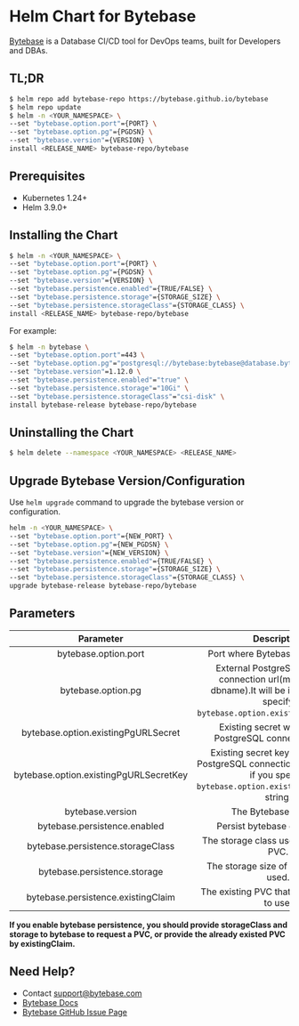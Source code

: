 # Helm Chart for Bytebase

[Bytebase](https://bytebase.com) is a Database CI/CD tool for DevOps teams, built for Developers and DBAs.

## TL;DR

```bash
$ helm repo add bytebase-repo https://bytebase.github.io/bytebase
$ helm repo update
$ helm -n <YOUR_NAMESPACE> \
--set "bytebase.option.port"={PORT} \
--set "bytebase.option.pg"={PGDSN} \
--set "bytebase.version"={VERSION} \
install <RELEASE_NAME> bytebase-repo/bytebase
```

## Prerequisites

- Kubernetes 1.24+
- Helm 3.9.0+

## Installing the Chart

```bash
$ helm -n <YOUR_NAMESPACE> \
--set "bytebase.option.port"={PORT} \
--set "bytebase.option.pg"={PGDSN} \
--set "bytebase.version"={VERSION} \
--set "bytebase.persistence.enabled"={TRUE/FALSE} \
--set "bytebase.persistence.storage"={STORAGE_SIZE} \
--set "bytebase.persistence.storageClass"={STORAGE_CLASS} \
install <RELEASE_NAME> bytebase-repo/bytebase
```

For example:

```bash
$ helm -n bytebase \
--set "bytebase.option.port"=443 \
--set "bytebase.option.pg"="postgresql://bytebase:bytebase@database.bytebase.ap-east-1.rds.amazonaws.com/bytebase" \
--set "bytebase.version"=1.12.0 \
--set "bytebase.persistence.enabled"="true" \
--set "bytebase.persistence.storage"="10Gi" \
--set "bytebase.persistence.storageClass"="csi-disk" \
install bytebase-release bytebase-repo/bytebase
```

## Uninstalling the Chart

```bash
$ helm delete --namespace <YOUR_NAMESPACE> <RELEASE_NAME>
```

## Upgrade Bytebase Version/Configuration

Use `helm upgrade` command to upgrade the bytebase version or configuration.

```bash
helm -n <YOUR_NAMESPACE> \
--set "bytebase.option.port"={NEW_PORT} \
--set "bytebase.option.pg"={NEW_PGDSN} \
--set "bytebase.version"={NEW_VERSION} \
--set "bytebase.persistence.enabled"={TRUE/FALSE} \
--set "bytebase.persistence.storage"={STORAGE_SIZE} \
--set "bytebase.persistence.storageClass"={STORAGE_CLASS} \
upgrade bytebase-release bytebase-repo/bytebase
```

## Parameters

|               Parameter                |                                                                Description                                                                |                                      Default Value                                      |
| :------------------------------------: | :---------------------------------------------------------------------------------------------------------------------------------------: | :-------------------------------------------------------------------------------------: |
|          bytebase.option.port          |                                                     Port where Bytebase server runs.                                                      |                                          8080                                           |
|           bytebase.option.pg           | External PostgreSQL instance connection url(must provide dbname).It will be ignored if you specify `bytebase.option.existingPgURLSecret`. | "postgresql://bytebase:bytebase@database.bytebase.ap-east-1.rds.amazonaws.com/bytebase" |
|  bytebase.option.existingPgURLSecret   |                                        Existing secret with external PostgreSQL connection string.                                        |                                           ""                                            |
| bytebase.option.existingPgURLSecretKey |    Existing secret key with external PostgreSQL connection(must specfied if you specify `bytebase.option.existingPgURLSecret`) string.    |                                           ""                                            |
|            bytebase.version            |                                                           The Bytebase version.                                                           |                                        "1.12.0"                                         |
|      bytebase.persistence.enabled      |                                                       Persist bytebase data switch.                                                       |                                          false                                          |
|   bytebase.persistence.storageClass    |                                                  The storage class used by Bytebase PVC.                                                  |                                           ""                                            |
|      bytebase.persistence.storage      |                                                  The storage size of Bytebase PVC used.                                                   |                                          "2Gi"                                          |
|   bytebase.persistence.existingClaim   |                                                The existing PVC that bytebase need to use.                                                |                                           ""                                            |

**If you enable bytebase persistence, you should provide storageClass and storage to bytebase to request a PVC, or provide the already existed PVC by existingClaim.**

## Need Help?

- Contact support@bytebase.com
- [Bytebase Docs](https://bytebase.com/docs)
- [Bytebase GitHub Issue Page](https://github.com/bytebase/bytebase/issues/new/choose)
